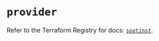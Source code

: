 # `provider`

Refer to the Terraform Registry for docs: [`spotinst`](https://registry.terraform.io/providers/spotinst/spotinst/1.194.1/docs).
